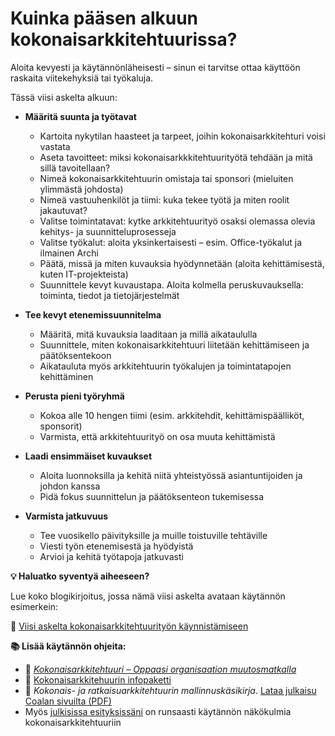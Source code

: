# Kuinka pääsen alkuun kokonaisarkkitehtuurissa?

Aloita kevyesti ja käytännönläheisesti – sinun ei tarvitse ottaa käyttöön raskaita viitekehyksiä tai työkaluja.

Tässä viisi askelta alkuun:

- **Määritä suunta ja työtavat**
  - Kartoita nykytilan haasteet ja tarpeet, joihin kokonaisarkkitehturi voisi vastata
  - Aseta tavoitteet: miksi kokonaisarkkkitehtuurityötä tehdään ja mitä sillä tavoitellaan?
  - Nimeä kokonaisarkkitehtuurin omistaja tai sponsori (mieluiten ylimmästä johdosta)
  - Nimeä vastuuhenkilöt ja tiimi: kuka tekee työtä ja miten roolit jakautuvat?
  - Valitse toimintatavat: kytke arkkitehtuurityö osaksi olemassa olevia kehitys- ja suunnitteluprosesseja
  - Valitse työkalut: aloita yksinkertaisesti – esim. Office-työkalut ja ilmainen Archi
  - Päätä, missä ja miten kuvauksia hyödynnetään (aloita kehittämisestä, kuten IT-projekteista)
  - Suunnittele kevyt kuvaustapa. Aloita kolmella peruskuvauksella: toiminta, tiedot ja tietojärjestelmät

- **Tee kevyt etenemissuunnitelma**
  - Määritä, mitä kuvauksia laaditaan ja millä aikataululla
  - Suunnittele, miten kokonaisarkkitehtuuri liitetään kehittämiseen ja päätöksentekoon
  - Aikatauluta myös arkkitehtuurin työkalujen ja toimintatapojen kehittäminen

- **Perusta pieni työryhmä**
  - Kokoa alle 10 hengen tiimi (esim. arkkitehdit, kehittämispäälliköt, sponsorit)
  - Varmista, että arkkitehtuurityö on osa muuta kehittämistä

- **Laadi ensimmäiset kuvaukset**
  - Aloita luonnoksilla ja kehitä niitä yhteistyössä asiantuntijoiden ja johdon kanssa
  - Pidä fokus suunnittelun ja päätöksenteon tukemisessa

- **Varmista jatkuvuus**
  - Tee vuosikello päivityksille ja muille toistuville tehtäville
  - Viesti työn etenemisestä ja hyödyistä
  - Arvioi ja kehitä työtapoja jatkuvasti
 
**💡 Haluatko syventyä aiheeseen?**

Lue koko blogikirjoitus, jossa nämä viisi askelta avataan käytännön esimerkein:

📖 [Viisi askelta kokonaisarkkitehtuurityön käynnistämiseen](https://www.almainsights.fi/blogi/viisi-askelta-kokonaisarkkitehtuurityon-kaynnistamiseen)

**📚 Lisää käytännön ohjeita:**

- 📘 *[Kokonaisarkkitehtuuri – Oppaasi organisaation muutosmatkalla](https://kokonaisarkkitehtuuri.com)*
- 🧭 [Kokonaisarkkitehuurin infopaketti](https://kokonaisarkkitehtuuri.org)
- 📄 *Kokonais- ja ratkaisuarkkitehtuurin mallinnuskäsikirja*. [Lataa julkaisu Coalan sivuilta (PDF)](https://coala.fi/ajankohtaista/lataukset)
- Myös [julkisissa esityksissäni](https://github.com/eetuniemiphd/eetuniemi/blob/main/presentations-eetu-niemi.md) on runsaasti käytännön näkökulmia kokonaisarkkitehtuuriin

